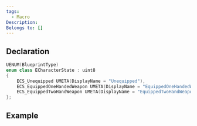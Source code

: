 ```yaml
---
tags:
  - Macro
Description: 
Belongs to: []
---
```


## Declaration

```cpp
UENUM(BlueprintType)  
enum class ECharacterState : uint8  
{  
    ECS_Unequipped UMETA(DisplayName = "Unequipped"),  
    ECS_EquippedOneHandedWeapon UMETA(DisplayName = "EquippedOneHandedWeapon"),  
    ECS_EquippedTwoHandWeapon UMETA(DisplayName = "EquippedTwoHandWeapon")  
};
```

## Example

```cpp
```
